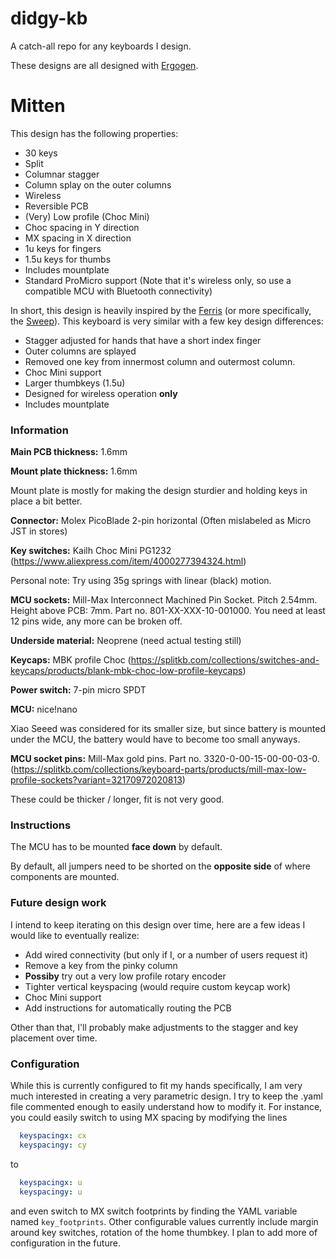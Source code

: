 # didgy-kb
A catch-all repo for any keyboards I design.

These designs are all designed with [Ergogen](https://github.com/ergogen/ergogen).

# Mitten

This design has the following properties:
 - 30 keys
 - Split
 - Columnar stagger
 - Column splay on the outer columns
 - Wireless
 - Reversible PCB
 - (Very) Low profile (Choc Mini)
 - Choc spacing in Y direction
 - MX spacing in X direction
 - 1u keys for fingers
 - 1.5u keys for thumbs
 - Includes mountplate
 - Standard ProMicro support (Note that it's wireless only, so use a compatible MCU with Bluetooth connectivity)


In short, this design is heavily inspired by the [Ferris](https://github.com/pierrechevalier83/ferris) (or more specifically, the [Sweep](https://github.com/davidphilipbarr/Sweep)). This keyboard is very similar with a few key design differences:
 - Stagger adjusted for hands that have a short index finger
 - Outer columns are splayed
 - Removed one key from innermost column and outermost column.
 - Choc Mini support
 - Larger thumbkeys (1.5u)
 - Designed for wireless operation **only**
 - Includes mountplate
 
 
### Information

**Main PCB thickness:** 1.6mm

**Mount plate thickness:** 1.6mm

Mount plate is mostly for making the design sturdier and holding keys in place a bit better.

**Connector:** Molex PicoBlade 2-pin horizontal (Often mislabeled as Micro JST in stores)

**Key switches:** Kailh Choc Mini PG1232 (https://www.aliexpress.com/item/4000277394324.html)

Personal note: Try using 35g springs with linear (black) motion.

**MCU sockets:** Mill-Max Interconnect Machined Pin Socket. Pitch 2.54mm. Height above PCB: 7mm.
Part no. 801-XX-XXX-10-001000. You need at least 12 pins wide, any more can be broken off.

**Underside material:** Neoprene (need actual testing still)

**Keycaps:** MBK profile Choc (https://splitkb.com/collections/switches-and-keycaps/products/blank-mbk-choc-low-profile-keycaps)

**Power switch:** 7-pin micro SPDT

**MCU:** nice!nano

Xiao Seeed was considered for its smaller size, but since battery is mounted under the MCU, the battery would have to become too small anyways.

**MCU socket pins:** Mill-Max gold pins. Part no. 3320-0-00-15-00-00-03-0. (https://splitkb.com/collections/keyboard-parts/products/mill-max-low-profile-sockets?variant=32170972020813)

These could be thicker / longer, fit is not very good.



### Instructions

The MCU has to be mounted **face down** by default.

By default, all jumpers need to be shorted on the **opposite side** of where components are mounted.




### Future design work
I intend to keep iterating on this design over time, here are a few ideas I would like to eventually realize:
 - Add wired connectivity (but only if I, or a number of users request it)
 - Remove a key from the pinky column
 - **Possiby** try out a very low profile rotary encoder
 - Tighter vertical keyspacing (would require custom keycap work)
 - Choc Mini support
 - Add instructions for automatically routing the PCB

Other than that, I'll probably make adjustments to the stagger and key placement over time.

### Configuration 

While this is currently configured to fit my hands specifically, I am very much interested in creating a very parametric design. I try to keep the .yaml file commented enough to easily understand how to modify it. For instance, you could easily switch to using MX spacing by modifying the lines
```yaml
  keyspacingx: cx
  keyspacingy: cy
```
to
```yaml
  keyspacingx: u
  keyspacingy: u
```
and even switch to MX switch footprints by finding the YAML variable named `key_footprints`. Other configurable values currently include margin around key switches, rotation of the home thumbkey. I plan to add more of configuration in the future.
